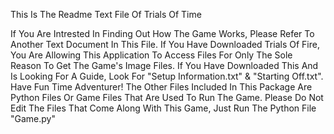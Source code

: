 This Is The Readme Text File Of Trials Of Time

If You Are Intrested In Finding Out How The Game Works, Please Refer To Another Text Document In This File. If You Have Downloaded Trials Of Fire, You Are Allowing This Application To Access Files For Only The Sole Reason To Get The Game's Image Files. If You Have Downloaded This And Is Looking For A Guide, Look For "Setup Information.txt" & "Starting Off.txt". Have Fun Time Adventurer! The Other Files Included In This Package Are Python Files Or Game Files That Are Used To Run The Game. Please Do Not Edit The Files That Come Along With This Game, Just Run The Python File "Game.py"
